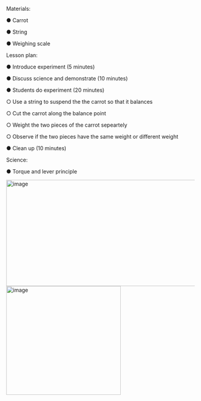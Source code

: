 Materials:

●	Carrot

●	String

●	Weighing scale

Lesson plan:

●	Introduce experiment (5 minutes)

●	Discuss science and demonstrate (10 minutes)

●	Students do experiment (20 minutes)

○	Use a string to suspend the the carrot so that it balances

○	Cut the carrot along the balance point

○	Weight the two pieces of the carrot sepeartely

○	Observe if the two pieces have the same weight or different weight

●	Clean up (10 minutes)

Science:

●	Torque and lever principle

<img width="530" height="283" alt="image" src="https://github.com/user-attachments/assets/9e3a3d2c-5718-4cb4-a857-d41382fd5ac4" />
<img width="306" height="290" alt="image" src="https://github.com/user-attachments/assets/dc675a73-6172-4b97-9559-c1648b62305e" />





